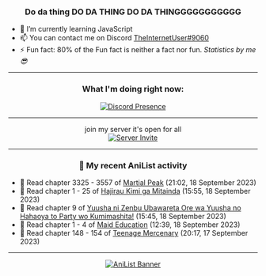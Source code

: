 <div align="center">

### Do da thing DO DA THING DO DA THINGGGGGGGGGGG
</div>

- 🌱 I’m currently learning JavaScript
- 📫 You can contact me on Discord [TheInternetUser#9060](https://discord.com/users/534117072796385300)
- ⚡ Fun fact: 80% of the Fun fact is neither a fact nor fun. _Statistics by me 😎_
<hr>

<div align="center">

### What I'm doing right now:
[![Discord Presence](https://lanyard.cnrad.dev/api/534117072796385300)](https://discord.com/users/534117072796385300)
<hr>

join my server it's open for all <br>
[![Server Invite](https://invidget.switchblade.xyz/bfYgVHxrSs)](https://discord.gg/bfYgVHxrSs)

<hr>
  
### 🌸 My recent AniList activity

</div>

<!-- ANILIST_ACTIVITY:start -->

-   📖 Read chapter 3325 - 3557 of [Martial Peak](https://anilist.co/manga/104494) (21:02, 18 September 2023)
-   📖 Read chapter 1 - 25 of [Hajirau Kimi ga Mitainda](https://anilist.co/manga/129225) (15:55, 18 September 2023)
-   📖 Read chapter 9 of [Yuusha ni Zenbu Ubawareta Ore wa Yuusha no Hahaoya to Party wo Kumimashita!](https://anilist.co/manga/159187) (15:45, 18 September 2023)
-   📖 Read chapter 1 - 4 of [Maid Education](https://anilist.co/manga/133941) (12:39, 18 September 2023)
-   📖 Read chapter 148 - 154 of [Teenage Mercenary](https://anilist.co/manga/126297) (20:17, 17 September 2023)

<!-- ANILIST_ACTIVITY:end -->
<hr>

<div align="center">

[![AniList Banner](https://img.anili.st/User/929966)](https://anilist.co/user/TheInternetUser)

<!-- ![Profile views](https://gpvc.arturio.dev/TheInternetUse7) Since 2023-01-09 -->
<br>


</div>
